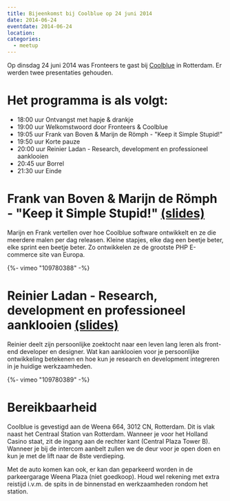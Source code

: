 ```yaml
---
title: Bijeenkomst bij Coolblue op 24 juni 2014
date: 2014-06-24
eventdate: 2014-06-24
location:
categories:
  - meetup
---
```


Op dinsdag 24 juni 2014 was Fronteers te gast bij [Coolblue](http://www.coolblue.nl) in Rotterdam. Er werden twee presentaties gehouden.

# Het programma is als volgt:

- 18:00 uur Ontvangst met hapje & drankje
- 19:00 uur Welkomstwoord door Fronteers & Coolblue
- 19:05 uur Frank van Boven & Marijn de Römph - "Keep it Simple Stupid!"
- 19:50 uur Korte pauze
- 20:00 uur Reinier Ladan - Research, development en professioneel aanklooien
- 20:45 uur Borrel
- 21:30 uur Einde

# Frank van Boven & Marijn de Römph - "Keep it Simple Stupid!" [(slides)](/_downloads/bijeenkomsten/presentatie-fronteers-coolblue.pdf)

Marijn en Frank vertellen over hoe Coolblue software ontwikkelt en ze die meerdere malen per dag releasen. Kleine stapjes, elke dag een beetje beter, elke sprint een beetje beter. Zo ontwikkelen ze de grootste PHP E-commerce site van Europa.

{%- vimeo "109780388" -%} <!-- 166 -->

# Reinier Ladan - Research, development en professioneel aanklooien [(slides)](https://speakerdeck.com/reinier/research-development-en-professioneel-aanklooien)

Reinier deelt zijn persoonlijke zoektocht naar een leven lang leren als front-end developer en designer. Wat kan aanklooien voor je persoonlijke ontwikkeling betekenen en hoe kun je research en development integreren in je huidige werkzaamheden.

{%- vimeo "109780389" -%} <!-- 166 -->

# Bereikbaarheid

Coolblue is gevestigd aan de Weena 664, 3012 CN, Rotterdam. Dit is vlak naast het Centraal Station van Rotterdam. Wanneer je voor het Holland Casino staat, zit de ingang aan de rechter kant (Central Plaza Tower B). Wanneer je bij de intercom aanbelt zullen we de deur voor je open doen en kun je met de lift naar de 8ste verdieping.

Met de auto komen kan ook, er kan dan geparkeerd worden in de parkeergarage Weena Plaza (niet goedkoop). Houd wel rekening met extra reistijd i.v.m. de spits in de binnenstad en werkzaamheden rondom het station.
